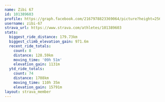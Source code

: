 ```yaml
---
name: Zibi 67
id: 101389603
profile: https://graph.facebook.com/2167978823369064/picture?height=256&width=256
username: zibi-67
strava_url: https://www.strava.com/athletes/101389603
stats:
  biggest_ride_distance: 179.73km
  biggest_climb_elevation_gain: 971.6m
  recent_ride_totals:
    count: 8
    distance: 128.59km
    moving_time: '09h 51m'
    elevation_gain: 1131m
  ytd_ride_totals:
    count: 74
    distance: 1708km
    moving_time: 110h 35m
    elevation_gain: 15791m
layout: strava_member
--- 
```

